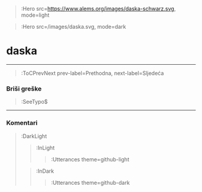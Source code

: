 > :Hero src=https://www.alems.org/images/daska-schwarz.svg,
>       mode=light

> :Hero src=/images/daska.svg,
>       mode=dark


# daska

****

> :ToCPrevNext prev-label=Prethodna, next-label=Sljedeća

### Briši greške

> :SeeTypo$

****

### Komentari

> :DarkLight
> > :InLight
> >
> > > :Utterances theme=github-light
>
> > :InDark
> >
> > > :Utterances theme=github-dark